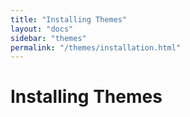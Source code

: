 ```yaml
---
title: "Installing Themes"
layout: "docs"
sidebar: "themes"
permalink: "/themes/installation.html"
---
```


# Installing Themes
